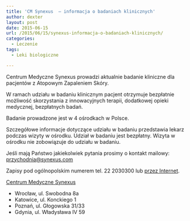 ```yaml
---
title: 'CM Synexus  – informacja o badaniach klinicznych'
author: dexter
layout: post
date: 2015-06-15
url: /2015/06/15/synexus-informacja-o-badaniach-klinicznych/
categories:
  - Leczenie
tags:
  - Leki biologiczne

---
```

Centrum Medyczne Synexus prowadzi aktualnie badanie kliniczne dla pacjentów z Atopowym Zapaleniem Skóry.
  
W ramach udziału w badaniu klinicznym pacjent otrzymuje bezpłatnie możliwość skorzystania z innowacyjnych terapii, dodatkowej opieki medycznej, bezpłatnych badań.

Badanie prowadzone jest w 4 ośrodkach w Polsce.

Szczegółowe informacje dotyczące udziału w badaniu przedstawia lekarz podczas wizyty w ośrodku. Udział w badaniu jest bezpłatny. Wizyta w ośrodku nie zobowiązuje do udziału w badaniu.

Jeśli mają Państwo jakiekolwiek pytania prosimy o kontakt mailowy: przychodnia@synexus.com

Zapisy pod ogólnopolskim numerem tel. 22 2030300 lub <a href="http://synexus.pl/bezplatne-badania/bezplatne-badania-umow-sie-na-wizyte/" target="_blank">przez Internet</a>.

<a href="http://www.synexus.pl" target="_blank">Centrum Medyczne Synexus</a>

  * Wrocław, ul. Swobodna 8a
  * Katowice, ul. Konckiego 1
  * Poznań, ul. Głogowska 31/33
  * Gdynia, ul. Władysława IV 59